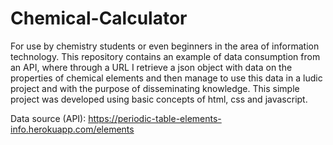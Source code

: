 # Chemical-Calculator

For use by chemistry students or even beginners in the area of information technology.
This repository contains an example of data consumption from an API, where through a URL I retrieve a json object with data on the properties of chemical elements and then manage to use this data in a ludic project and with the purpose of disseminating knowledge.
This simple project was developed using basic concepts of html, css and javascript.

Data source (API): https://periodic-table-elements-info.herokuapp.com/elements
